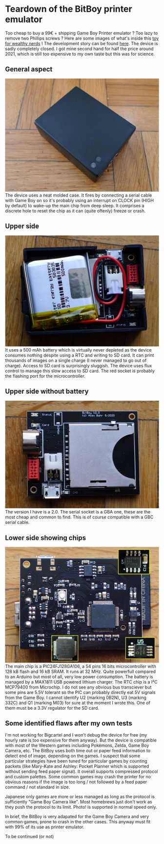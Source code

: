 # Teardown of the BitBoy printer emulator

Too cheap to buy a 99€ + shipping Game Boy Printer emulator ? Too lazy to remove two Phillips screws ? Here are some images of what's inside this [toy for wealthy nerds](https://gameboyphoto.bigcartel.com/) ! The development story can be found [here](/Datasheets/BitBoy_Project_Development_Brief_V2.0.pdf). The device is sadly completely closed. I got mine second hand for half the price around 2021, which is still too expensive to my own taste but this was for science.

## General aspect
![](/Images/BitBoy_1.png)
The device uses a neat molded case. It fires by connecting a serial cable with Game Boy on so it's probably using an interrupt on CLOCK pin (HIGH by default) to wake-up the main chip from deep sleep. It comprises a discrete hole to reset the chip as it can (quite oftenly) freeze or crash.

## Upper side
![](/Images/BitBoy_2.png)
It uses a 500 mAh battery which is virtually never depleted as the device consumes nothing despite using a RTC and writing to SD card. It can print thousands of images on a single charge (I never managed to go out of charge). Access to SD card is surprisingly sluggish. The device uses flux control to manage this slow access to SD card. The red socket is probably the flashing port for the microcontroller.

## Upper side without battery
![](/Images/BitBoy_3.png)
The version I have is a 2.0. The serial socket is a GBA one, these are the most cheap and common to find. This is of course compatible with a GBC serial cable.

## Lower side showing chips
![](/Images/BitBoy_4.png)
The main chip is a PIC24FJ128GA106, a 54 pins 16 bits microcontroller with 128 kB flash and 16 kB SRAM. It runs at 32 MHz. Quite powerfull compared to an Arduino but most of all, very low power consumption. The battery is managed by a MAX1811 USB powered lithium charger. The RTC chip is a I²C MCP79400 from Microchip. I do not see any obvious bus transciever but some pins are 5.5V tolerant so the PIC can probably directly eat 5V signals from the Game Boy. I cannot identify U2 (marking 0B2N), U3 (marking 332C) and Q1 (marking M03) for sure at the moment I wrote this. One of them must be a 3.3V regulator for the SD card.

## Some identified flaws after my own tests

I'm not working for Bigcartel and I won't debug the device for free (my hourly rate is too expensive for them anyway). But the device is compatible with most of the Western games including Pokémons, Zelda, Game Boy Camera, etc. The BitBoy uses both time out or paper feed information to detect end of image, depending on the games. I suspect that some particular strategies have been tuned for particular games by counting packets (like Mary-Kate and Ashley: Pocket Planner which is supported without sending feed paper signal). It overall supports compressed protocol and custom palettes. Some common games may crash the printer for no obvious reasons if the image is too long / not followed by a feed paper command / not standard in size.

Japanese only games are more or less managed as long as the protocol is sufficiently "Game Boy Camera like". Most homebrews just don't work as they push the protocol to its limit. Photo! is supported in normal speed only.

In brief, the BitBoy is very adapated for the Game Boy Camera and very common games, prone to crash in the other cases. This anyway must fit with 99% of its use as printer emulator.

To be continued (or not)
